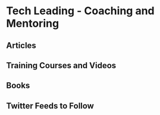 # Tech Leading - Coaching and Mentoring


## Articles


## Training Courses and Videos


## Books


## Twitter Feeds to Follow